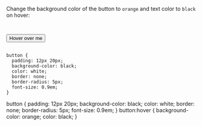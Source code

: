 Change the background color of
the button to `orange` and text
color to `black` on hover:

<Editor lang="css" type="exercise">
<code>
<panel lang="html">
<button type="button">Hover over me</button>
</panel>
<panel lang="css">
button {
  padding: 12px 20px;
  background-color: black;
  color: white;
  border: none;
  border-radius: 5px;
  font-size: 0.9em;
}
</panel>
</code>

<solution>
button {
  padding: 12px 20px;
  background-color: black;
  color: white;
  border: none;
  border-radius: 5px;
  font-size: 0.9em;
}
button:hover {
  background-color: orange;
  color: black;
}
</solution>
</Editor>